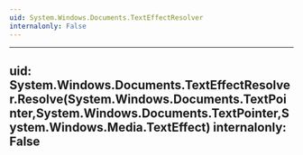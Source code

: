 ```yaml
---
uid: System.Windows.Documents.TextEffectResolver
internalonly: False
---
```


---
uid: System.Windows.Documents.TextEffectResolver.Resolve(System.Windows.Documents.TextPointer,System.Windows.Documents.TextPointer,System.Windows.Media.TextEffect)
internalonly: False
---
